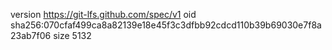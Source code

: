 version https://git-lfs.github.com/spec/v1
oid sha256:070cfaf499ca8a82139e18e45f3c3dfbb92cdcd110b39b69030e7f8a23ab7f06
size 5132

